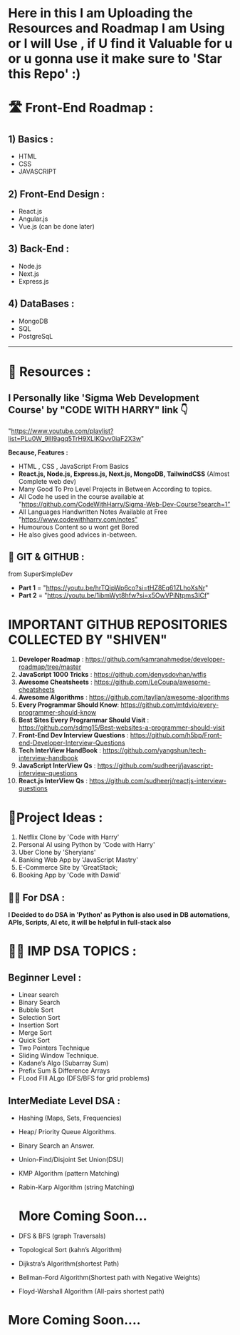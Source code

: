 # Here in this I am Uploading the Resources and Roadmap I am Using or I will Use , if U find it Valuable for u or u gonna use it make sure to 'Star this Repo' :)

# 🛣️ Front-End Roadmap :
## 1) Basics :
   - HTML
   - CSS
   - JAVASCRIPT

## 2) Front-End Design :
   - React.js
   - Angular.js 
   - Vue.js (can be done later)

## 3) Back-End :
   - Node.js
   - Next.js
   - Express.js

## 4) DataBases :
   - MongoDB
   - SQL
   - PostgreSqL
     
---

# 📁 Resources :

  ## I Personally like 'Sigma Web Development Course' by "CODE WITH HARRY" link 👇
  "https://www.youtube.com/playlist?list=PLu0W_9lII9agq5TrH9XLIKQvv0iaF2X3w"
  
   **Because, Features :**
  - HTML , CSS , JavaScript From Basics
  - **React.js, Node.js, Express.js, Next.js, MongoDB, TailwindCSS** (Almost Complete web dev)
  - Many Good To Pro Level Projects in Between According to topics.
  - All Code he used in the course available at ”https://github.com/CodeWithHarry/Sigma-Web-Dev-Course?search=1”
  - All Languages Handwritten Notes Available at Free ”https://www.codewithharry.com/notes”
  - Humourous Content so u wont get Bored
  - He also gives good advices in-between.

  ## 💫 GIT & GITHUB :
   from SuperSimpleDev

   - **Part 1** = "https://youtu.be/hrTQipWp6co?si=tHZ8Eq61ZLhoXsNr"
   - **Part 2** = "https://youtu.be/1ibmWyt8hfw?si=x5OwVPiNtpms3ICf"


 # IMPORTANT GITHUB REPOSITORIES COLLECTED BY "SHIVEN" 

 1. **Developer Roadmap** : https://github.com/kamranahmedse/developer-roadmap/tree/master
 2. **JavaScript 1000 Tricks** : https://github.com/denysdovhan/wtfjs
 3. **Awesome Cheatsheets** : https://github.com/LeCoupa/awesome-cheatsheets
 4. **Awesome Algorithms** : https://github.com/tayllan/awesome-algorithms
 5. **Every Programmar Should Know**: https://github.com/mtdvio/every-programmer-should-know
 6. **Best Sites Every Programmar Should Visit** : https://github.com/sdmg15/Best-websites-a-programmer-should-visit
 7. **Front-End Dev Interview Questions** : https://github.com/h5bp/Front-end-Developer-Interview-Questions
 8. **Tech InterView  HandBook** : https://github.com/yangshun/tech-interview-handbook
 9. **JavaScript InterView Qs** : https://github.com/sudheerj/javascript-interview-questions
 10. **React.js InterView Qs** : https://github.com/sudheerj/reactjs-interview-questions


# 🤷Project Ideas :

1. Netflix Clone by 'Code with Harry'
2. Personal AI using Python by 'Code with Harry'
3. Uber Clone by 'Sheryians'
4. Banking Web App by 'JavaScript Mastry'
5. E-Commerce Site by 'GreatStack;
6. Booking App by 'Code with Dawid'

## 👨‍💻 For DSA :

 **I Decided to do DSA in 'Python' as Python is also used in DB automations,
 APIs, Scripts, AI etc, it will be helpful in full-stack also**

# 😵‍💫 IMP DSA TOPICS :

## Beginner Level :
- Linear search
- Binary Search
- Bubble Sort
- Selection Sort
- Insertion Sort
- Merge Sort
- Quick Sort
- Two Pointers Technique
- Sliding Window Technique.
- Kadane’s Algo (Subarray Sum)
- Prefix Sum & Difference Arrays
- FLood FIll ALgo (DFS/BFS for grid problems)

## InterMediate Level DSA :

- Hashing (Maps, Sets, Frequencies)
- Heap/ Priority Queue Algorithms.
- Binary Search an Answer.
- Union-Find/Disjoint Set Union(DSU)
- KMP Algorithm (pattern Matching)
- Rabin-Karp Algorithm (string Matching)

  # More Coming Soon... 
- DFS & BFS (graph Traversals)
- Topological Sort (kahn’s Algorithm)
- Dijkstra’s Algorithm(shortest Path)
- Bellman-Ford Algorithm(Shortest path with Negative Weights)
- Floyd-Warshall Algorithm (All-pairs shortest path)

# More Coming Soon.... 
